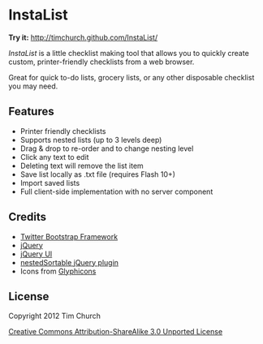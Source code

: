 InstaList
=========

**Try it:** http://timchurch.github.com/InstaList/

*InstaList* is a little checklist making tool that allows you to quickly create custom, printer-friendly checklists from a web browser. 

Great for quick to-do lists, grocery lists, or any other disposable checklist you may need.


Features
--------

* Printer friendly checklists
* Supports nested lists (up to 3 levels deep)
* Drag & drop to re-order and to change nesting level
* Click any text to edit
* Deleting text will remove the list item
* Save list locally as .txt file (requires Flash 10+)
* Import saved lists
* Full client-side implementation with no server component

Credits
-------

* [Twitter Bootstrap Framework](http://twitter.github.com/bootstrap/)
* [jQuery](http://jquery.com/)
* [jQuery UI](http://jqueryui.com/)
* [nestedSortable jQuery plugin](https://github.com/mjsarfatti/nestedSortable)
* Icons from [Glyphicons](http://glyphicons.com/)

License
-------

Copyright 2012 Tim Church

[Creative Commons Attribution-ShareAlike 3.0 Unported License](http://creativecommons.org/licenses/by-sa/3.0/)
